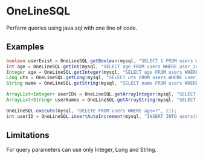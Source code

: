 # OneLineSQL
Perform queries using java.sql with one line of code.
## Examples
```java
boolean userExist = OneLineSQL.getBoolean(mysql, "SELECT 1 FROM users WHERE name=? AND age=?", "Alex", 21);
int age = OneLineSQL.getInt(mysql, "SELECT age FROM users WHERE user_id=?", 1234);
Integer age = OneLineSQL.getInteger(mysql, "SELECT age FROM users WHERE user_id=?", 1234);
Long uts = OneLineSQL.getLong(mysql, "SELECT uts FROM users WHERE user_id=?", 1234);
String name = OneLineSQL.getString(mysql, "SELECT name FROM users WHERE user_id=?", 1234);

ArrayList<Integer> userIDs = OneLineSQL.getArrayInteger(mysql, "SELECT user_id FROM users WHERE age=?", 21);
ArrayList<String> userNames = OneLineSQL.getArrayString(mysql, "SELECT name FROM users WHERE age=?", 21);

OneLineSQL.execute(mysql, "DELETE FROM users WHERE age=?", 21);
int userID = OneLineSQL.insertAutoIncrement(mysql, "INSERT INTO users(name,age) VALUES (?,?)", "Alex", 21);
```
## Limitations
For query parameters can use only Integer, Long and String.
